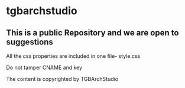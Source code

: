 # tgbarchstudio
 
## This is a public Repository and we are open to suggestions

All the css properties are included in one file- style.css

Do not tamper CNAME and key

The content is copyrighted by TGBArchStudio
